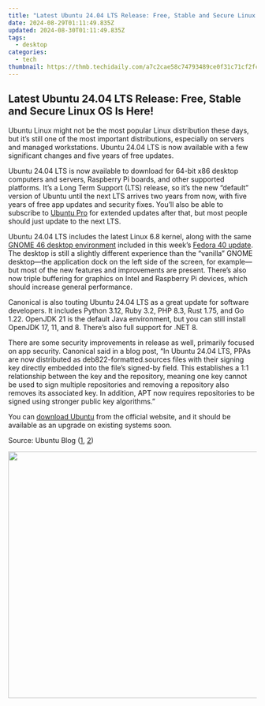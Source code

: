 ```yaml
---
title: "Latest Ubuntu 24.04 LTS Release: Free, Stable and Secure Linux OS Is Here!"
date: 2024-08-29T01:11:49.835Z
updated: 2024-08-30T01:11:49.835Z
tags:
  - desktop
categories:
  - tech
thumbnail: https://thmb.techidaily.com/a7c2cae58c74793489ce0f31c71cf2fc559db86f47849200c699a169a5f76d3f.png
---
```


## Latest Ubuntu 24.04 LTS Release: Free, Stable and Secure Linux OS Is Here!

Ubuntu Linux might not be the most popular Linux distribution these days, but it’s still one of the most important distributions, especially on servers and managed workstations. Ubuntu 24.04 LTS is now available with a few significant changes and five years of free updates.

 Ubuntu 24.04 LTS is now available to download for 64-bit x86 desktop computers and servers, Raspberry Pi boards, and other supported platforms. It’s a Long Term Support (LTS) release, so it’s the new “default” version of Ubuntu until the next LTS arrives two years from now, with five years of free app updates and security fixes. You’ll also be able to subscribe to [Ubuntu Pro](https://desktop-recording.techidaily.com/in-2024-secure-your-video-conferences-recording-made-easy/) for extended updates after that, but most people should just update to the next LTS.

 Ubuntu 24.04 LTS includes the latest Linux 6.8 kernel, along with the same [GNOME 46 desktop environment](https://instagram-video-recordings.techidaily.com/in-2024-boosting-your-contents-impact-on-instagram/) included in this week’s [Fedora 40 update](https://ai-voice-clone.techidaily.com/new-what-is-an-ai-artist-for-2024/). The desktop is still a slightly different experience than the “vanilla” GNOME desktop—the application dock on the left side of the screen, for example—but most of the new features and improvements are present. There’s also now triple buffering for graphics on Intel and Raspberry Pi devices, which should increase general performance.

 Canonical is also touting Ubuntu 24.04 LTS as a great update for software developers. It includes Python 3.12, Ruby 3.2, PHP 8.3, Rust 1.75, and Go 1.22\. OpenJDK 21 is the default Java environment, but you can still install OpenJDK 17, 11, and 8\. There’s also full support for .NET 8.

 There are some security improvements in release as well, primarily focused on app security. Canonical said in a blog post, “In Ubuntu 24.04 LTS, PPAs are now distributed as deb822-formatted.sources files with their signing key directly embedded into the file’s signed-by field. This establishes a 1:1 relationship between the key and the repository, meaning one key cannot be used to sign multiple repositories and removing a repository also removes its associated key. In addition, APT now requires repositories to be signed using stronger public key algorithms.”

 You can [download Ubuntu](https://ubuntu.com/download/desktop) from the official website, and it should be available as an upgrade on existing systems soon.

 Source: Ubuntu Blog ([1](https://ubuntu.com/blog/ubuntu-desktop-24-04-noble-numbat-deep-dive), [2](https://ubuntu.com/blog/canonical-releases-ubuntu-24-04-noble-numbat))

<ins class="adsbygoogle"
     style="display:block"
     data-ad-format="autorelaxed"
     data-ad-client="ca-pub-7571918770474297"
     data-ad-slot="1223367746"></ins>



<ins class="adsbygoogle"
     style="display:block"
     data-ad-client="ca-pub-7571918770474297"
     data-ad-slot="8358498916"
     data-ad-format="auto"
     data-full-width-responsive="true"></ins>



<!-- affiliate ads begin -->
<a href="https://appsumo.8odi.net/c/5597632/2087407/7443" target="_top" id="2087407"><img src="//a.impactradius-go.com/display-ad/7443-2087407" border="0" alt="" width="600" height="500"/></a><img height="0" width="0" src="https://appsumo.8odi.net/i/5597632/2087407/7443" style="position:absolute;visibility:hidden;" border="0" />
<!-- affiliate ads end -->